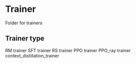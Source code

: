 # Trainer
Folder for trainers

## Trainer type
RM trainer
SFT trainer
RS trainer
PPO trainer
PPO_ray trainer
context_distillation_trainer